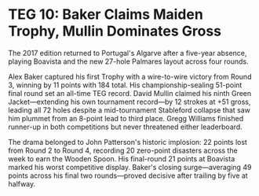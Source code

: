 # TEG 10: Baker Claims Maiden Trophy, Mullin Dominates Gross

The 2017 edition returned to Portugal's Algarve after a five-year absence, playing Boavista and the new 27-hole Palmares layout across four rounds.

Alex Baker captured his first Trophy with a wire-to-wire victory from Round 3, winning by 11 points with 184 total. His championship-sealing 51-point final round set an all-time TEG record. David Mullin claimed his ninth Green Jacket—extending his own tournament record—by 12 strokes at +51 gross, leading all 72 holes despite a mid-tournament Stableford collapse that saw him plummet from an 8-point lead to third place. Gregg Williams finished runner-up in both competitions but never threatened either leaderboard.

The drama belonged to John Patterson's historic implosion: 22 points lost from Round 2 to Round 4, recording 20 zero-point disasters across the week to earn the Wooden Spoon. His final-round 21 points at Boavista marked his worst competitive display. Baker's closing surge—averaging 49 points across his final two rounds—proved decisive after trailing by five at halfway.